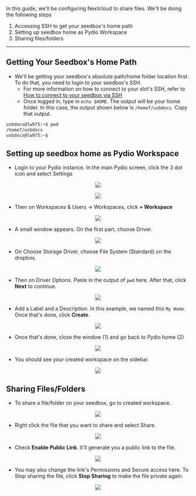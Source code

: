 In this guide, we'll be configuring Nextcloud to share files. We'll be doing the following steps

1.  Accessing SSH to get your seedbox's home path
2.  Setting up seedbox home as Pydio Workspace
3.  Sharing files/folders

***

## Getting Your Seedbox's Home Path

* We'll be getting your seedbox's absolute path/home folder location first. To do that, you need to login to your seedbox's SSH.
  * For more information on how to connect to your slot's SSH, refer to [How to connect to your seedbox via SSH](https://docs.usbx.me/books/secure-shell-%28ssh%29/page/how-to-connect-to-your-seedbox-via-ssh)
  * Once logged in, type in `echo $HOME`. The output will be your home folder. In this case, the output shown below is `/home7/usbdocs`. Copy that output.

```sh
usbdocs@lw975:~$ pwd
/home7/usbdocs
usbdocs@lw975:~$
```

## Setting up seedbox home as Pydio Workspace

* Login to your Pydio instance. In the main Pydio screen, click the 3 dot icon and select Settings

<p align="center"><img src="https://docs.usbx.me/uploads/images/gallery/2020-05/image-1589621894749.png"></p>
<p align="center"><img src="https://docs.usbx.me/uploads/images/gallery/2020-05/image-1589621940962.png"></p>

* Then on Workspaces & Users -> Workspaces, click **+ Workspace**

<p align="center"><img src="https://docs.usbx.me/uploads/images/gallery/2020-05/image-1589622498094.png"></p>

* A small window appears. On the first part, choose Driver.

<p align="center"><img src="https://docs.usbx.me/uploads/images/gallery/2020-05/image-1589622578381.png"></p>

* On Choose Storage Driver, choose File System (Standard) on the dropbox.

<p align="center"><img src="https://docs.usbx.me/uploads/images/gallery/2020-05/image-1589622662519.png"></p>

* Then on Driver Options. Paste in the output of `pwd` here. After that, click **Next** to continue.

<p align="center"><img src="https://docs.usbx.me/uploads/images/gallery/2020-05/image-1589622760967.png"></p>

* Add a Label and a Description. In this example, we named this `My Home`. Once that's done, click **Create**.

<p align="center"><img src="https://docs.usbx.me/uploads/images/gallery/2020-05/image-1589622841951.png"></p>

* Once that's done, close the window (1) and go back to Pydio home (2)

<p align="center"><img src="https://docs.usbx.me/uploads/images/gallery/2020-05/image-1589622907808.png"></p>

* You should see your created workspace on the sidebar.

<p align="center"><img src="https://docs.usbx.me/uploads/images/gallery/2020-05/image-1589623010360.png"></p>

## Sharing Files/Folders

* To share a file/folder on your seedbox, go to created workspace.

<p align="center"><img src="https://docs.usbx.me/uploads/images/gallery/2020-05/image-1589623010360.png"></p>

* Right click the file that you want to share and select Share.

<p align="center"><img src="https://docs.usbx.me/uploads/images/gallery/2020-05/image-1589623161806.png"></p>

* Check **Enable Public Link**. It'll generate you a public link to the file.

<p align="center"><img src="https://docs.usbx.me/uploads/images/gallery/2020-05/image-1589623225378.png"></p>

* You may also change the link's Permissions and Secure access here. To Stop sharing the file, click **Stop Sharing** to make the file private again.

<p align="center"><img src="https://docs.usbx.me/uploads/images/gallery/2020-05/image-1589623308499.png"></p>
